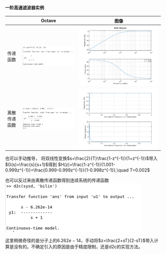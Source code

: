 #### 一阶高通滤波器实例

||Octave | 图像 |
|----|----|----|
|传递函数|![avatar](1_order_high_pass_example_sys_func.png)|![avatar](1_order_high_pass_example_bode.png)|
|离散传递函数|![avatar](1_order_high_pass_example_h_func_bilinear.png)|![avatar](1_order_high_pass_example_bilinear_mag_phase.png)|


也可以手动推导， 将双线性变换$s=\frac{2}{T}\frac{1-z^{-1}}{1+z^{-1}}$带入$G(s)=\frac{s}{s+1}$得到
$H(z)=\frac{1-z^{-1}}{1.001-0.999z^{-1}}=\frac{0.999-0.999z^{-1}}{1-0.998z^{-1}},\quad T=0.002$

也可以反过来由离散传递函数得到连续系统的传递函数
![avatar](1_order_high_pass_example_sys_func_reverse.png)

这里稍微奇怪的是分子上的$6.262e-14$，手动将$z=\frac{2+sT}{2-sT}$带入计算是没有的。不确定引入的原因是由于精度限制，还是d2c的实现方法。

